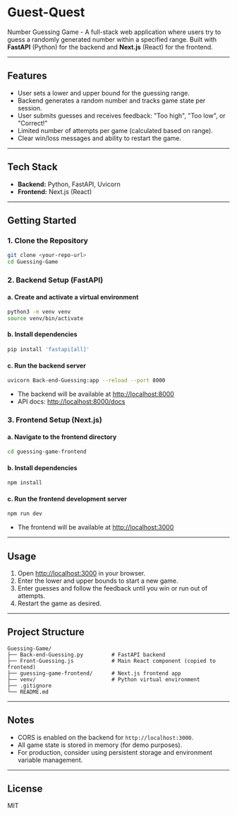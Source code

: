 # Guest-Quest

Number Guessing Game - A full-stack web application where users try to guess a randomly generated number within a specified range. Built with **FastAPI** (Python) for the backend and **Next.js** (React) for the frontend.

---

## Features
- User sets a lower and upper bound for the guessing range.
- Backend generates a random number and tracks game state per session.
- User submits guesses and receives feedback: "Too high", "Too low", or "Correct!"
- Limited number of attempts per game (calculated based on range).
- Clear win/loss messages and ability to restart the game.

---

## Tech Stack
- **Backend:** Python, FastAPI, Uvicorn
- **Frontend:** Next.js (React)

---

## Getting Started

### 1. Clone the Repository
```bash
git clone <your-repo-url>
cd Guessing-Game
```

### 2. Backend Setup (FastAPI)

#### a. Create and activate a virtual environment
```bash
python3 -m venv venv
source venv/bin/activate
```

#### b. Install dependencies
```bash
pip install 'fastapi[all]'
```

#### c. Run the backend server
```bash
uvicorn Back-end-Guessing:app --reload --port 8000
```
- The backend will be available at [http://localhost:8000](http://localhost:8000)
- API docs: [http://localhost:8000/docs](http://localhost:8000/docs)

### 3. Frontend Setup (Next.js)

#### a. Navigate to the frontend directory
```bash
cd guessing-game-frontend
```

#### b. Install dependencies
```bash
npm install
```

#### c. Run the frontend development server
```bash
npm run dev
```
- The frontend will be available at [http://localhost:3000](http://localhost:3000)

---

## Usage
1. Open [http://localhost:3000](http://localhost:3000) in your browser.
2. Enter the lower and upper bounds to start a new game.
3. Enter guesses and follow the feedback until you win or run out of attempts.
4. Restart the game as desired.

---

## Project Structure
```
Guessing-Game/
├── Back-end-Guessing.py         # FastAPI backend
├── Front-Guessing.js            # Main React component (copied to frontend)
├── guessing-game-frontend/      # Next.js frontend app
├── venv/                        # Python virtual environment
├── .gitignore
└── README.md
```

---

## Notes
- CORS is enabled on the backend for `http://localhost:3000`.
- All game state is stored in memory (for demo purposes).
- For production, consider using persistent storage and environment variable management.

---

## License
MIT
